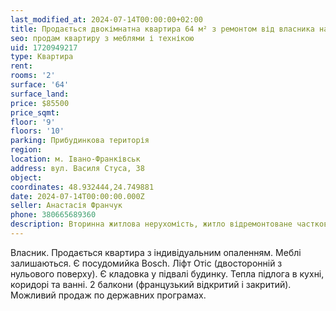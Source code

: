 ```yaml
---
last_modified_at: 2024-07-14T00:00:00+02:00
title: Продається двокімнатна квартира 64 м² з ремонтом від власника на В. Стуса
seo: продам квартиру з меблями і технікою
uid: 1720949217
type: Квартира
rent:
rooms: '2'
surface: '64'
surface_land:
price: $85500
price_sqmt:
floor: '9'
floors: '10'
parking: Прибудинкова територія
region:
location: м. Івано-Франківськ
address: вул. Василя Стуса, 38
object:
coordinates: 48.932444,24.749881
date: 2024-07-14T00:00:00.000Z
seller: Анастасія Франчук
phone: 380665689360
description: Вторинна житлова нерухомість, житло відремонтоване частково з меблями і технікою, придатне і готове для проживання
---
```


Власник. Продається квартира з індивідуальним опаленням. Меблі залишаються. Є посудомийка Bosch. Ліфт Отіс (двосторонній з нульового поверху). Є кладовка у підвалі будинку. Тепла підлога в кухні, коридорі та ванні. 2 балкони (французький відкритий і закритий). Можливий продаж по державних програмах.
